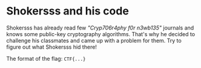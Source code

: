 # Shokersss and his code
Shokersss has already read few _"Cryp706r4phy f0r n3wb135"_ journals and knows some public-key cryptography algorithms. That's why he decided to challenge his classmates and came up with a problem for them. Try to figure out what Shokersss hid there!

The format of the flag: `CTF{...}`
